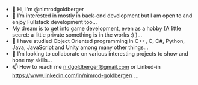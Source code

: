 - 👋 Hi, I’m @nimrodgoldberger
- 👀 I’m interested in mostly in back-end development but I am open to and enjoy Fullstack development too...
- My dream is to get into game development, even as a hobby (A little secret: a little private something is in the works :) )... 
- 🌱 I have studied Object Oriented programming in C++, C, C#, Python, Java, JavaScript and Unity among many other things...
- 💞️ I’m looking to collaborate on various interesting projects to show and hone my skills...
- 📫 How to reach me n.dgoldberger@gmail.com or Linked-in https://www.linkedin.com/in/nimrod-goldberger/ ...

<!---
nimrodgoldberger/nimrodgoldberger is a ✨ special ✨ repository because its `README.md` (this file) appears on your GitHub profile.
You can click the Preview link to take a look at your changes.
--->
